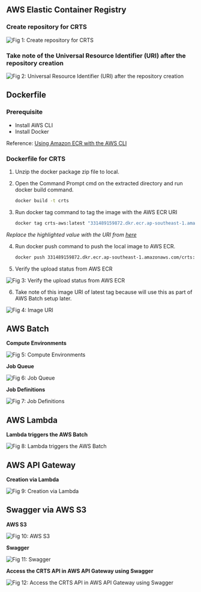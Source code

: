 ## AWS Elastic Container Registry

### Create repository for CRTS

![Fig 1: Create repository for CRTS](/assets/create-repository-for-crts.png)

### Take note of the Universal Resource Identifier (URI) after the repository creation

![Fig 2: Universal Resource Identifier (URI) after the repository creation](/assets/universal-resource-identifier.png)

## Dockerfile

### Prerequisite

- Install AWS CLI
- Install Docker

Reference: [Using Amazon ECR with the AWS CLI](https://docs.aws.amazon.com/AmazonECR/latest/userguide/getting-started-cli.html ':target=_blank')

### Dockerfile for CRTS

1. Unzip the docker package zip file to local.

2. Open the Command Prompt cmd on the extracted directory and run docker build command.

   ```bash
   docker build -t crts
   ```

3. Run docker tag command to tag the image with the AWS ECR URI

   ```bash
   docker tag crts-aws:latest "331489159872.dkr.ecr.ap-southeast-1.amazonaws.com/crts":latest
   ```
   
*Replace the highlighted value with the URI from [here](/crts-setup-details?id=take-note-of-the-universal-resource-identifier-uri-after-the-repository-creation)*

4. Run docker push command to push the local image to AWS ECR.

   ```bash
   docker push 331489159872.dkr.ecr.ap-southeast-1.amazonaws.com/crts:latest
   ```

5. Verify the upload status from AWS ECR

![Fig 3: Verify the upload status from AWS ECR](/assets/verify-status.png)

6. Take note of this image URI of latest tag because will use this as part of AWS Batch setup later.

![Fig 4: Image URI](/assets/copy-uri.png)

## AWS Batch

**Compute Environments**

![Fig 5: Compute Environments](/assets/i2c-architecture.png)

**Job Queue**

![Fig 6: Job Queue](/assets/i2c-architecture.png)

**Job Definitions**

![Fig 7: Job Definitions](/assets/i2c-architecture.png)

## AWS Lambda

**Lambda triggers the AWS Batch**

![Fig 8: Lambda triggers the AWS Batch](/assets/i2c-architecture.png)

## AWS API Gateway

**Creation via Lambda**

![Fig 9: Creation via Lambda](/assets/i2c-architecture.png)

## Swagger via AWS S3

**AWS S3**

![Fig 10: AWS S3](/assets/i2c-architecture.png)

**Swagger**

![Fig 11: Swagger](/assets/i2c-architecture.png)

**Access the CRTS API in AWS API Gateway using Swagger**

![Fig 12: Access the CRTS API in AWS API Gateway using Swagger](/assets/i2c-architecture.png)